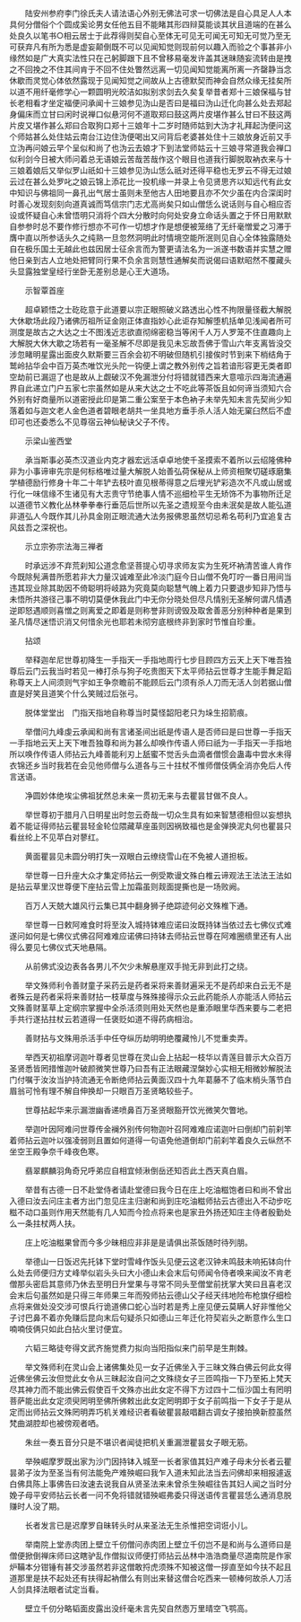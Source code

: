 <!-- { "loadSidebar": true } -->
　　陆安州参府李门徐氏夫人请法语心外别无佛法可求一切佛法是自心具足人人本具何分僧俗个个圆成奚论男女任他五目不能睹其形四辩莫能谈其状且道端的在甚么处良久以笔书○相云居士于此荐得则契自心至体无可见无可闻无可知无可觉乃至无可获弃凡有所为悉是虚妄颠倒既不可以见闻知觉则现前何以趣入而验之个事甚非小缘然如是广大真实法性只在己躬脚跟下且不曾移易毫发许盖其迷昧随妄流转由是拽之不回挽之不住其间肯于不回不住处瞥然远离一切见闻知觉能离所离一齐罄静当念休歇而灵觉心体依然露现于见闻知觉之间故从上古德默契而神会自然众缘无挂矣所以道不用纤毫修学心一颗圆明光皎洁如拟别求剑去久矣复举昔者郑十三娘保福与甘长老相看才坐定福便问承闻十三娘参见沩山是否曰是福曰沩山迁化向甚么处去郑起身偏床而立甘曰闲时说禅口似悬河何不道取郑曰鼓这两片皮堪作甚么甘曰不鼓这两片皮又堪作甚么郑曰合取狗口郑十三娘年十二岁时随师姑到大沩才礼拜起沩便问这个师姑甚么处住姑云南台江边住沩便喝出又问背后老婆甚处住十三娘放身近前又手立沩再问娘云早个呈似和尚了也沩云去娘才下到法堂师姑云十三娘寻常道我会禅口似利剑今日被大师问着总无语娘云苦哉苦哉作这个眼目也道我行脚脱取衲衣来与十三娘着娘后又举似罗山祇如十三娘参见沩山恁么祇对还得平稳也无罗云不得无过娘云过在甚么处罗叱之娘云锦上添花比一投机缘一并录上令见贤思齐以知远代有此女中知识与佛祖同一鼻孔出气居士虽则未至他古人田地要且亦不欠少虽在内合深闺时时善心发现刻刻向道真诚而笃信宗门志尤高尚矣只如山僧恁么说话则与自心相应否设或怀疑自心未曾悟明只消将个四大分散时向何处安身立命话头置之于怀日用默默自参参时总不要作修行想亦不可作一切想才作是想便被笼络了无纤毫憎爱之习滞于膺中直以所参话头久之纯熟一旦忽然洞明此时情境空能所泯则见自心全体独露随处自在极乐国土无越此也兹因居士征余言而为警更请法名为一派遂书数语并实慧之赠他日亲到古人立地处把臂同行果不负余言则慧性通解矣而说偈曰语默昭然不覆藏头头显露独堂皇经行坐卧无差别总是心王大道场。

　　示智覃首座

　　超卓颖悟之士矻矻意于此道要以宗正眼照破义路透出心性不拘限量径截大解脱大休歇场此段乃诸佛历祖所证金刚正体直指妙心此讵存知解堕机括单见浅闻者所可测度是故古之大达之士不图浅近志欲直彻绵密稳当等闲千人万人罗笼不住直趣向上大解脱大休大歇之场若有一毫圣解不尽即是我见未忘故吾佛于雪山六年支离皆没交涉忽睹明星露出面皮久默斯要三百余会初不明破但随机引接俟时节到来下梢结角于鹫岭拈华会中百万英杰唯饮光头陀一钩便上谓之教外别传之旨若谙形容更无类者即空劫前已漏逗了也是故从上觑破汉不免漏泄分付将错就错西来大意喧示四海流通遍界自此递立门户五家七宗虽然如是从来大达之士不吃此等茶饭且如何谛当须知六合外别有好商量所以道密授此印是第二重公案至于本色衲子未举先知未言先契尚少知落着如与迦文老人金色道者碧眼老胡共一坐具地方垂手杀人活人始无窠臼然后不虚印可也还委悉么不见尊宿云神仙秘诀父子不传。

　　示梁山鉴西堂

　　承当斯事必英杰汉道业内克才器宏远活卓卓地使千圣摸索不着所以云绍隆佛种非为小事谛审先宗是何标格唯过量大解脱人始善弘荷保秘从上师资相聚切磋琢磨集学植德励行修身十年二十年铲去枝叶直见根蒂得意之后埋光铲彩造次不凡或山居或行化一味信缘不生诸见有大志贵守节绝事人情不巡细检平生无矫饰不为事物所迁足以道德节义教化丛林拳拳奉行垂范后世所以先圣之遗规至今由未泯矣是故人能弘道非道弘人今既作其儿孙具金刚正眼流通大法务报佛恩虽然切忌希名苟利乃宜追复古风兹吾之深祝也。

　　示立宗弥宗法海三禅者

　　时承远涉不弃荒刹知公道念愈坚菩提心切寻求师友实为生死坏衲清苦谁人肯作今既除髡满昔所愿若非大力量汉诚难至此冷淡门庭今日山僧不免叮咛一番日用间当违其现业除其助因不倚聪明将岐路为究竟莫向聪慧气魄上着力只要退步知非乃悟与未悟所共游径己事不明切莫便休我此门中无你分晓处但尽凡情别无圣解何谓凡情遇逆即怒遇顺则喜憎之则离爱之即着是则称誉非则谤毁及取舍善恶分别种种者是果到圣凡情尽迷悟识消又何惜余光也耶若未彻穷底根终非到家时节惟自珍重。

　　拈颂

　　举释迦牟尼世尊初降生一手指天一手指地周行七步目顾四方云天上天下唯吾独尊后云门云我当时若见一棒打杀与狗子吃贵图天下太平师拈云世尊才生能手舞足蹈称尊天上人间须则气宇如王争奈瞻前不能顾后云门须有杀人刀而无活人剑若据山僧直是好笑且道笑个什么笑贼过后张弓。

　　脱体堂堂出　门指天指地自称尊当时莫怪韶阳老只为垛生招箭痕。

　　举僧问九峰虔云承闻和尚有言诸圣间出祇是传语人是否师曰是曰世尊一手指天一手指地云天上天下唯吾独尊和尚为甚么却唤作传语人师曰祇为一手指天一手指地所以唤作传语人师拈云九峰善能利刃上舐蜜不觉舌头血滴者僧惯会蛊毒中尝水未得衣锦还乡当时我若在会见他师僧与么道各与三十拄杖不惟师僧伎俩全消亦免后人传言送语。

　　净圆妙体绝埃尘佛祖犹然总未亲一贯初无来与去瞿昙甘做不良人。

　　举世尊初于腊月八日明星出时忽云奇哉一切众生具有如来智慧德相但以妄想执着不能证得师拈云瞿昙轻金轮位隈藏草座虽则因祸致福也是金弹换泥丸何也瞿昙只看丝纶上不见苹白对蓼红。

　　黄面瞿昙见未圆分明打失一双眼白云缭绕雪山在不免被人道担板。

　　举世尊一日升座大众才集定师拈云一例受欺谩文殊白椎云谛观法王法法王法如是拈云草里汉世尊便下座拈云雪上加霜虽则觌面提撕也是一场败阙。

　　百万人天兢大雄风行云集已其中翻身狮子绝踪迹何必文殊椎下通。

　　举世尊一日敕阿难食时将至汝入城持钵难应诺曰汝既持钵当依过去七佛仪式难遂问如何是七佛仪式佛召阿难难应诺佛曰持钵去师拈云世尊在阿难圈缋里还有人出得么要见七佛仪式天地悬隔。

　　从前佛式没边表各各男儿不欠少未解悬崖双手抛无非到此打之绕。

　　举文殊师利令善财童子采药云是药者采将来善财遍采无不是药却来白云无不是者殊云是药者采将来善财拈一枝草度与殊殊接得示众云此药能杀人亦能活人师拈云文殊善财茎草上定纲宗掌握中全杀活须则用处天然也是重添眼里华西来要与二老把手共行遂拈拄杖云若道得一任褒贬如道不得药病相治。

　　善财拈与文殊用杀活手中任夺纵历劫明明绝覆藏怜儿不觉重卖弄。

　　举西天初祖摩诃迦叶尊者见世尊在灵山会上拈起一枝华以青莲目普示大众百万圣贤悉皆罔措惟迦叶破颜微笑世尊乃曰吾有正法眼藏涅槃妙心实相无相微妙解脱法门付嘱于汝汝当护持流通无令断绝师拈云黄面汉四十九年葛藤不了临末梢头落节白眉翁可怜有理不解自伸换却一只眼百万圣贤略较些子。

　　世尊拈起华来示漏泄幽香递喷鼻百万圣贤眼豁开饮光微笑欠瞥地。

　　举迦叶因阿难问世尊传金襕外别传何物迦叶召阿难难应诺迦叶曰倒却门前刹竿着师拈云迦叶以强凌弱则且置如何道得一句语免他道倒却门前刹竿着良久云纵然不坐空王殿争奈千峰夜色寒。

　　翡翠麒麟羽角奇兄呼弟应自相宜倾湫倒岳还知否此土西天真白眉。

　　举昔有古德一日不赴堂侍者请赴堂德曰我今日在庄上吃油糍饱者曰和尚不曾出入德曰汝去问庄主者方出门忽见庄主归谢和尚到庄吃油糍师拈云古德出入不动步吃糍不动口虽则作用天然能有几人知而今捡点将来也是家丑外扬还知庄主侍者殷勤处么一条拄杖两人扶。

　　庄上吃油糍果曾而今多少昧相应非非是是请俱出茶饭随时待列朋。

　　举德山一日饭迟先托钵下堂时雪峰作饭头见便云这老汉钟未鸣鼓未响拓钵向什么处去师便归方丈峰举似岩头头曰大小德山未会末后句师闻令侍者唤来闻汝不肯老僧那头密启其意师乃休去至明日升堂果与寻常不同头至僧堂前抚掌大笑曰且喜老汉会末后句虽然如是只得三年师果三年而殁师拈云德山父子经天纬地险布枪旗仔细检点将来做处没交涉可恨兵行诡道佛口蛇心当时若是秀上座见便云莫瞒人好非惟他父子讨巴鼻不着亦免赚后昆向末后句疑杀只如德山三年迁化符契岩头之断意作么生口喃喃伎俩只如此白拈火里讨便宜。

　　六韬三略徒夸得文武齐施觉费力拟向当阳指似来门前早是生荆棘。

　　举文殊师利在灵山会上诸佛集处见一女子近佛坐入于三昧文殊白佛云何此女得近佛坐佛云汝但觉此女令从三昧起汝自问之文殊绕女子三匝鸣指一下乃至拓上梵天尽其神力而不能出佛云假使百千文殊亦出此女定不得下方过四十二恒沙国土有罔明菩萨能出此女定须臾罔明至佛所佛敕出此女定罔明即于女子前鸣指一下女子于是从定而出师拈云文殊罔明弄巧机关难经识者看破瞿昙敲唱翻古调女子接拍换新腔虽然梵曲湖腔却也被傍观者哂。

　　朱丝一奏五音分只是不堪识者闻徒把机关重漏泄瞿昙女子眼无筋。

　　举殃崛摩罗既出家为沙门因持钵入城至一长者家值其妇产难子母未分长者云瞿昙弟子汝为至圣当有何法能免产难殃崛曰我乍入道未知此法当去问佛却来相报遽返白佛具陈上事佛告曰汝速去说我自从贤圣法来未曾杀生殃崛往告其妇人闻之当时分娩子母平安师拈云长者一问不免将错就错殃崛弗委只得送语传言瞿昙恁么通消息脱赚时人没了期。

　　长者发言已是迟摩罗自昧转头时从来圣法无生杀惟把空词诳小儿。

　　举南院上堂赤肉团上壁立千仞僧问赤肉团上壁立千仞岂不是和尚与么道师曰是僧便掀倒禅床师曰这瞎驴乱作僧拟议师便打师拈云丛林中浩浩商量尽道南院是作家炉鞴本分钳锤有甚交涉虽然若非这僧敢捋虎须殊不知被这僧一拶直至如今扶不起且道那里是扶不起处还有扶得起衲僧么有则出来替这僧合吃西来一顿棒何故杀人刀活人剑具择法眼者试定当看。

　　壁立千仞分略韬面皮露出没纤毫未言先契自然悫万里晴空飞鹗高。

